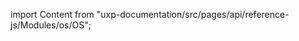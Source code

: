 
import Content from "uxp-documentation/src/pages/api/reference-js/Modules/os/OS";

<Content query="product=xd"/>
